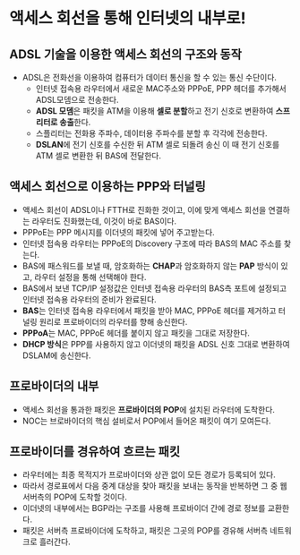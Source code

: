 # 액세스 회선을 통해 인터넷의 내부로!
## ADSL 기술을 이용한 액세스 회선의 구조와 동작
- ADSL은 전화선을 이용하여 컴퓨터가 데이터 통신을 할 수 있는 통신 수단이다.
  - 인터넷 접속용 라우터에서 새로운 MAC주소와 PPPoE, PPP 헤더를 추가해서 ADSL모뎀으로 전송한다.
  - **ADSL 모뎀**은 패킷을 ATM을 이용해 **셀로 분할**하고 전기 신호로 변환하여 **스프리터로 송출**한다.
  - 스플리터는 전화용 주파수, 데이터용 주파수를 분할 후 각각에 전송한다.
  - **DSLAN**에 전기 신호를 수신한 뒤 ATM 셀로 되돌려 송신 이 때 전기 신호를 ATM 셀로 변환한 뒤 BAS에 전달한다.

## 액세스 회선으로 이용하는 PPP와 터널링
- 액세스 회선이 ADSL이나 FTTH로 진화한 것이고, 이에 맞게 액세스 회선을 연결하는 라우터도 진화했는데, 이것이 바로 BAS이다.
- PPPoE는 PPP 메시지를 이더넷의 패킷에 넣어 주고받는다.
- 인터넷 접속용 라우터는 PPPoE의 Discovery 구조에 따라 BAS의 MAC 주소를 찾는다.
- BAS에 패스워드를 보낼 때, 암호화하는 **CHAP**과 암호화하지 않는 **PAP** 방식이 있고, 라우터 설정을 통해 선택해야 한다.  
- BAS에서 보낸 TCP/IP 설정값은 인터넷 접속용 라우터의 BAS측 포트에 설정되고 인터넷 접속용 라우터의 준비가 완료된다.
- **BAS**는 인터넷 접속용 라우터에서 패킷을 받아 MAC, PPPoE 헤더를 제거하고 터널링 원리로 프로바이더의 라우터를 향해 송신한다.
- **PPPoA**는 MAC, PPPoE 헤더를 붙이지 않고 패킷을 그대로 저장한다.
- **DHCP 방식**은 PPP를 사용하지 않고 이더넷의 패킷을 ADSL 신호 그대로 변환하여 DSLAM에 송신한다.

## 프로바이더의 내부
- 액세스 회선을 통과한 패킷은 **프로바이더의 POP**에 설치된 라우터에 도착한다.
- NOC는 브로바이더의 핵심 설비로서 POP에서 들어온 패킷이 여기 모여든다.

## 프로바이더를 경유하여 흐르는 패킷
- 라우터에는 최종 목적지가 프로바이더와 상관 없이 모든 경로가 등록되어 있다.
- 따라서 경로표에서 다음 중계 대상을 찾아 패킷을 보내는 동작을 반복하면 그 중 웹 서버측의 POP에 도착할 것이다.
- 이더넷의 내부에서는 BGP라는 구조를 사용해 프로바이더 간에 경로 정보를 교환한다.
- 패킷은 서버측 프로바이더에 도착하고, 패킷은 그곳의 POP를 경유해 서버측 네트워크로 흘러간다.
